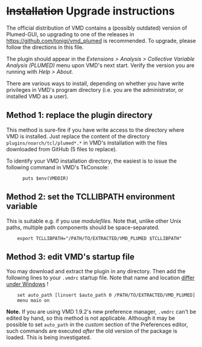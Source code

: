 ~~Installation~~ Upgrade instructions
========================================

The official distribution of VMD contains a (possibly outdated)
version of Plumed-GUI, so upgrading to one of the releases in
https://github.com/tonigi/vmd_plumed is recommended.  To upgrade,
please follow the directions in this file.

The plugin should appear in the _Extensions > Analysis > Collective
Variable Analysis (PLUMED)_ menu upon VMD's next start. Verify the
version you are running with _Help > About_.

There are various ways to install, depending on whether you have write
privileges in VMD's program directory (i.e. you are the administrator,
or installed VMD as a user). 


## Method 1: replace the plugin directory

This method is sure-fire if you have write access to the directory where
VMD is installed. Just replace the content of the directory
`plugins/noarch/tcl/plumed*.*` in VMD's installation with the 
files downloaded from GitHub (5 files to replace). 

To identify your VMD installation directory, the easiest is to issue the
following command in VMD's TkConsole:

          puts $env(VMDDIR)



## Method 2: set the TCLLIBPATH environment variable

This is suitable e.g. if you use *modulefiles*. Note that, unlike
other Unix paths, multiple path components should be space-separated.

        export TCLLIBPATH="/PATH/TO/EXTRACTED/VMD_PLUMED $TCLLIBPATH"



## Method 3: edit VMD's startup file

You may download and extract the plugin in any directory. Then add the
following lines to your `.vmdrc` startup file. Note that name and location
[differ under Windows](http://www.ks.uiuc.edu/Research/vmd/vmd-1.7/ug/node197.html) !

        set auto_path [linsert $auto_path 0 /PATH/TO/EXTRACTED/VMD_PLUMED]
        menu main on


**Note.** If you are using VMD 1.9.2's new preference manager,
`.vmdrc` can't be edited by hand, so this method is not
applicable. Although it may be possible to set `auto_path` in the
*custom* section of the Preferences editor, such commands are executed
*after* the old version of the package is loaded. This is being
investigated.







